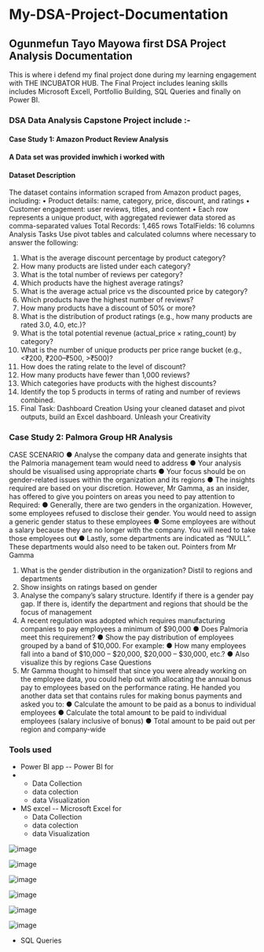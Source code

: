 # My-DSA-Project-Documentation
## Ogunmefun Tayo Mayowa first DSA Project Analysis Documentation

This is where i defend my final project done during my learning engagement with THE INCUBATOR HUB.
The Final Project includes leaning skills includes Microsoft Excell, Portfollio Building, SQL Queries and finally on Power BI.

### DSA Data Analysis Capstone Project include :-

#### Case Study 1: Amazon Product Review Analysis

#### A Data set was provided inwhich i worked with 

#### Dataset Description
The dataset contains information scraped from Amazon product pages, including:
• Product details: name, category, price, discount, and ratings
• Customer engagement: user reviews, titles, and content
• Each row represents a unique product, with aggregated reviewer data
stored as comma-separated values
Total Records: 1,465 rows
TotalFields: 16 columns
Analysis Tasks
Use pivot tables and calculated columns where necessary to answer the following:
1. What is the average discount percentage by product category?
2. How many products are listed under each category?
3. What is the total number of reviews per category?
4. Which products have the highest average ratings?
5. What is the average actual price vs the discounted price by category?
6. Which products have the highest number of reviews?
7. How many products have a discount of 50% or more?
8. What is the distribution of product ratings (e.g., how many products are rated 3.0,
4.0, etc.)?
9. What is the total potential revenue (actual_price × rating_count) by category?
10. What is the number of unique products per price range bucket (e.g., <₹200,
₹200–₹500, >₹500)?
11. How does the rating relate to the level of discount?
12. How many products have fewer than 1,000 reviews?
13. Which categories have products with the highest discounts?
14. Identify the top 5 products in terms of rating and number of reviews combined.
4. Final Task: Dashboard Creation
Using your cleaned dataset and pivot outputs, build an Excel dashboard. Unleash your
Creativity
### Case Study 2: Palmora Group HR Analysis

CASE SCENARIO
● Analyse the company data and generate insights that the Palmoria management
team would need to address
● Your analysis should be visualised using appropriate charts
● Your focus should be on gender-related issues within the organization and its
regions
● The insights required are based on your discretion. However, Mr Gamma, as an
insider, has offered to give you pointers on areas you need to pay attention to
Required:
● Generally, there are two genders in the organization. However, some employees
refused to disclose their gender. You would need to assign a generic gender status
to these employees
● Some employees are without a salary because they are no longer with the company.
You will need to take those employees out
● Lastly, some departments are indicated as “NULL”. These departments would also
need to be taken out.
Pointers from Mr Gamma
1. What is the gender distribution in the organization? Distil to regions and
departments
2. Show insights on ratings based on gender
3. Analyse the company’s salary structure. Identify if there is a gender pay gap. If
there is, identify the department and regions that should be the focus of
management
4. A recent regulation was adopted which requires manufacturing companies to pay
employees a minimum of $90,000
● Does Palmoria meet this requirement?
● Show the pay distribution of employees grouped by a band of $10,000. For example:
● How many employees fall into a band of $10,000 – $20,000, $20,000 – $30,000,
etc.?
● Also visualize this by regions
Case Questions
5. Mr Gamma thought to himself that since you were already working on the employee
data, you could help out with allocating the annual bonus pay to employees based on the
performance rating. He handed you another data set that contains rules for making bonus
payments and asked you to:
● Calculate the amount to be paid as a bonus to individual employees
● Calculate the total amount to be paid to individual employees (salary inclusive of
bonus)
● Total amount to be paid out per region and company-wide


### Tools used

- Power BI app
-- Power BI for
-  - Data Collection
   - data colection
   - data Visualization
- MS excel
-- Microsoft Excel for
   - Data Collection
   - data colection
   - data Visualization



![image](https://github.com/user-attachments/assets/eb7e6ddb-621c-4fa0-96b1-019c29470a04)

![image](https://github.com/user-attachments/assets/0f6a2c82-15d3-41f6-afad-7d12cb271973)

![image](https://github.com/user-attachments/assets/3369e6fa-c6a4-45b8-b1e0-20542d186f75)

![image](https://github.com/user-attachments/assets/7a4e5941-73af-485d-9f1f-350feeddb766)

![image](https://github.com/user-attachments/assets/90cc2c8b-aad0-4352-b680-2292224a3393)

![image](https://github.com/user-attachments/assets/37c85e49-99ce-4603-889c-0ebeee0fb836)

 - SQL Queries



